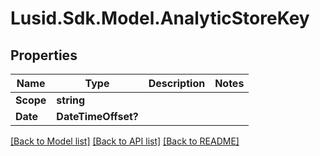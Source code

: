
# Lusid.Sdk.Model.AnalyticStoreKey

## Properties

Name | Type | Description | Notes
------------ | ------------- | ------------- | -------------
**Scope** | **string** |  | 
**Date** | **DateTimeOffset?** |  | 

[[Back to Model list]](../README.md#documentation-for-models)
[[Back to API list]](../README.md#documentation-for-api-endpoints)
[[Back to README]](../README.md)

